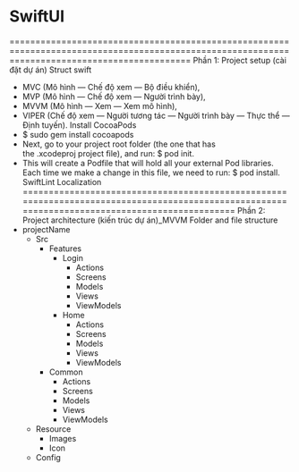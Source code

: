 # SwiftUI
===============================================================================================================================================
Phần 1: Project setup (cài đặt dự án)
Struct swift
* MVC (Mô hình — Chế độ xem — Bộ điều khiển),
* MVP (Mô hình — Chế độ xem — Người trình bày),
* MVVM (Mô hình — Xem — Xem mô hình),
* VIPER (Chế độ xem — Người tương tác — Người trình bày — Thực thể — Định tuyến).
Install CocoaPods
* $ sudo gem install cocoapods 
* Next, go to your project root folder (the one that has the .xcodeproj project file), and run: $ pod init. 
* This will create a Podfile that will hold all your external Pod libraries. Each time we make a change in this file, we need to run: $ pod install. 
SwiftLint
Localization
===============================================================================================================================================
Phần 2: Project architecture (kiến trúc dự án)_MVVM
Folder and file structure
* projectName
    * Src
        * Features
            * Login
                * Actions
                * Screens
                * Models
                * Views
                * ViewModels
            * Home
                * Actions
                * Screens
                * Models
                * Views
                * ViewModels
        * Common
            * Actions
            * Screens
            * Models
            * Views
            * ViewModels
    * Resource
        * Images
        * Icon
    * Config
